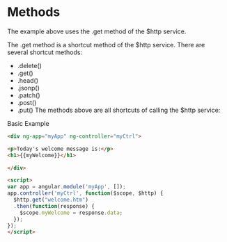 # Methods

The example above uses the .get method of the $http service.

The .get method is a shortcut method of the $http service. There are several shortcut methods:

- .delete()
- .get()
- .head()
- .jsonp()
- .patch()
- .post()
- .put()
The methods above are all shortcuts of calling the $http service:

Basic Example
```HTML
<div ng-app="myApp" ng-controller="myCtrl"> 

<p>Today's welcome message is:</p>
<h1>{{myWelcome}}</h1>

</div>

<script>
var app = angular.module('myApp', []);
app.controller('myCtrl', function($scope, $http) {
  $http.get("welcome.htm")
  .then(function(response) {
    $scope.myWelcome = response.data;
  });
});
</script>
```
